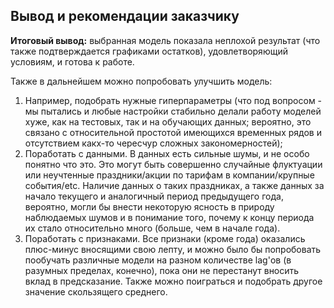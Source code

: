 ## Вывод и рекомендации заказчику

**Итоговый вывод:** выбранная модель показала неплохой результат (что также подтверждается графиками остатков), удовлетворяющий условиям, и готова к работе.

Также в дальнейшем можно попробовать улучшить модель:
1. Например, подобрать нужные гиперпараметры (что под вопросом - мы пытались и любые настройки стабильно делали работу моделей хуже, как на тестовых, так и на обучающих данных; вероятно, это связано с относительной простотой имеющихся временных рядов и отсутствием какх-то чересчур сложных закономерностей);
2. Поработать с данными. В данных есть сильные шумы, и не особо понятно что это. Это могут быть совершенно случайные флуктуации или неучтенные праздники/акции по тарифам в компании/крупные события/etc. Наличие данных о таких праздниках, а также данных за начало текущего и аналогичный период предыдущего года, вероятно, могли бы внести некоторую ясность в природу наблюдаемых шумов и в понимание того, почему к концу периода их стало относительно много (больше, чем в начале года).
3. Поработать с признаками. Все признаки (кроме года) оказались плюс-минус вносящими свою лепту, и можно было бы попробовать пообучать различные модели на разном количестве lag'ов (в разумных пределах, конечно), пока они не перестанут вносить вклад в предсказание. Также можно поиграться и подобрать другое значение скользящего среднего.


```

```
